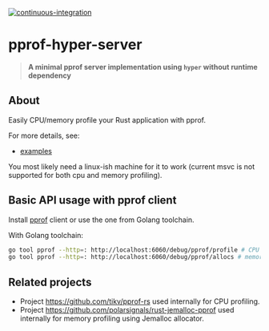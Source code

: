 [![continuous-integration](https://github.com/killzoner/pprof-hyper-server/actions/workflows/continuous-integration.yml/badge.svg)](https://github.com/killzoner/pprof-hyper-server/actions/workflows/continuous-integration.yml)

# pprof-hyper-server

> **A minimal pprof server implementation using `hyper` without runtime dependency**

## About

Easily CPU/memory profile your Rust application with pprof.

For more details, see:

- [examples](https://github.com/killzoner/pprof-hyper-server/tree/master/examples)

You most likely need a linux-ish machine for it to work (current msvc is not supported for both cpu and memory profiling).

## Basic API usage with pprof client

Install [pprof](https://github.com/google/pprof) client or use the one from Golang toolchain.

With Golang toolchain:

```bash
go tool pprof --http=: http://localhost:6060/debug/pprof/profile # CPU profiling
go tool pprof --http=: http://localhost:6060/debug/pprof/allocs # memory profiling
```

## Related projects

- Project <https://github.com/tikv/pprof-rs> used internally for CPU profiling.
- Project <https://github.com/polarsignals/rust-jemalloc-pprof> used internally for memory profiling using Jemalloc allocator.
